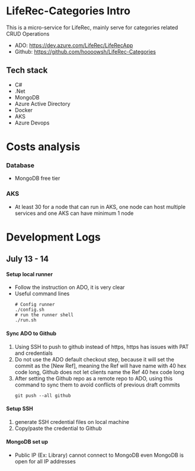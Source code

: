 # LifeRec-Categories Intro
This is a micro-service for LifeRec, mainly serve for categories related CRUD Operations
- ADO: https://dev.azure.com/LifeRec/LifeRecApp
- Github: https://github.com/hoooowsh/LifeRec-Categories

## Tech stack
- C#
- .Net
- MongoDB
- Azure Active Directory
- Docker
- AKS
- Azure Devops

# Costs analysis
### Database
- MongoDB free tier
### AKS
- At least 30 for a node that can run in AKS, one node can host multiple services and one AKS can have minimum 1 node

# Development Logs
## July 13 - 14 
#### Setup local runner
- Follow the instruction on ADO, it is very clear
- Useful command lines
    ```
    # Config runner
    ./config.sh
    # run the runner shell
    ./run.sh
    ```

#### Sync ADO to Github
1. Using SSH to push to github instead of https, https has issues with PAT and credentials
2. Do not use the ADO default checkout step, because it will set the commit as the [New Ref], meaning the Ref will have name with 40 hex code long, Github does not let clients name the Ref 40 hex code long
3. After setting the Github repo as a remote repo to ADO, using this command to sync them to avoid conflicts of previous draft commits
    ```
    git push --all github      
    ```                        

#### Setup SSH 
1. generate SSH credential files on local machine
2. Copy/paste the credential to Github

#### MongoDB set up
- Public IP (Ex: Library) cannot connect to MongoDB even MongoDB is open for all IP addresses
